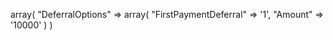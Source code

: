 array(
    "DeferralOptions" => array(
        "FirstPaymentDeferral" => '1',
        "Amount" => '10000'
    )
)